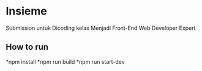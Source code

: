 # Insieme
Submission untuk Dicoding kelas Menjadi Front-End Web Developer Expert

## How to run
*npm install 
*npm run build
*npm run start-dev

